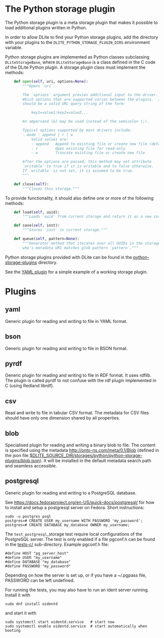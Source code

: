The Python storage plugin
=========================
The Python storage plugin is a meta storage plugin that makes it
possible to load additional plugins written in Python.

In order to allow DLite to find your Python storage plugins, add the
directory with your plugins to the `DLITE_PYTHON_STORAGE_PLUGIN_DIRS`
environment variable.

Python storage plugins are implemented as Python classes subclassing
`DLiteStorageBase`, where `DLiteStorageBase` is a class defined in the
C code of the DLite Python plugin.  A storage plugin class must
implement the methods:

```python
    def open(self, uri, options=None):
        """Opens `uri`.

        The `options` argument provies additional input to the driver.
        Which options that are supported varies between the plugins.  It
        should be a valid URL query string of the form:

            key1=value1;key2=value2...

        An ampersand (&) may be used instead of the semicolon (;).

        Typical options supported by most drivers include:
        - mode : append | r | w
            Valid values are:
            - append   Append to existing file or create new file (default)
            - r        Open existing file for read-only
            - w        Truncate existing file or create new file

        After the options are passed, this method may set attribute
        `writable` to true if it is writable and to false otherwise.
        If `writable` is not set, it is assumed to be true.
        """

    def close(self):
        """Closes this storage."""
```

To provide functionality, it should also define one or more of the
following methods:

```python
    def load(self, uuid):
        """Loads `uuid` from current storage and return it as a new instance."""

    def save(self, inst):
        """Stores `inst` in current storage."""

    def queue(self, pattern=None):
        """Generator method that iterates over all UUIDs in the storage
        who's metadata URI matches glob pattern `pattern`."""
```

Python storage plugins provided with DLite can be found in the
[python-storage-plugins](python-storage-plugins/) directory.

See the [YAML plugin](python-storage-plugins/yaml_plugin.py) for a
simple example of a working storage plugin.



Plugins
=======

yaml
----
Generic plugin for reading and writing to file in YAML format.


bson
----
Generic plugin for reading and writing to file in BSON format.


pyrdf
-----
Generic plugin for reading and writing to file in RDF format.  It uses
rdflib. The plugin is called pyrdf to not confuse with the rdf plugin
implemented in C (using Redland librdf).


csv
---
Read and write to file in tabular CSV format.  The metadata for CSV
files should have only one dimension shared by all properties.


blob
----
Specialised plugin for reading and writing a binary blob to file.  The
content is specified using the metadata
http://onto-ns.com/meta/0.1/Blob (defined in the json file
[$DLITE_SOURCE_DIR/storages/python/python-storage-plugins/blob.json](https://github.com/SINTEF/dlite/blob/master/storages/python/python-storage-plugins/blob.json)).
It will be installed in the default metadata search path and seamless
accessible.


postgresql
----------
Generic plugin for reading and writing to a PostgreSQL database.

See https://docs.fedoraproject.org/en-US/quick-docs/postgresql/ for how to
install and setup a postgresql server on Fedora. Short instructions:

    sudo -u postgres psql
    postgres=# CREATE USER my_username WITH PASSWORD 'my_password';
    postgres=# CREATE DATABASE my_database OWNER my_username;



The `test_postgresql`_storage test require local configurations of the
PostgreSQL server.  The test is only enabled if a file pgconf.h can be
found in the [tests-c/](tests-c/) sub-directory.  Example pgconf.h file:

    #define HOST "pg_server_host"
    #define USER "my_username"
    #define DATABASE "my_database"
    #define PASSWORD "my_password"

Depending on how the server is set up, or if you have a ~/.pgpass
file, PASSWORD can be left undefined.

For running the tests, you may also have to run an ident server
running.  Install it with

    sudo dnf install oidentd

and start it with

    sudo systemctl start oidentd.service   # start now
    sudo systemctl enable oidentd.service  # start automatically when booting

